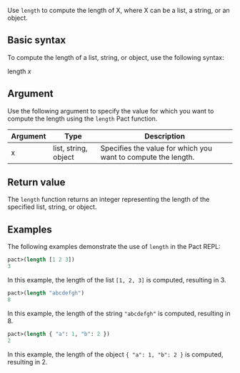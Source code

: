 Use `length` to compute the length of X, where X can be a list, a string, or an object.

## Basic syntax

To compute the length of a list, string, or object, use the following syntax:

length *x*

## Argument

Use the following argument to specify the value for which you want to compute the length using the `length` Pact function.

| Argument | Type | Description |
| --- | --- | --- |
| x | list, string, object | Specifies the value for which you want to compute the length. |

## Return value

The `length` function returns an integer representing the length of the specified list, string, or object.

## Examples

The following examples demonstrate the use of `length` in the Pact REPL:

```lisp
pact>(length [1 2 3])
3
```

In this example, the length of the list `[1, 2, 3]` is computed, resulting in 3.

```lisp
pact>(length "abcdefgh")
8
```

In this example, the length of the string `"abcdefgh"` is computed, resulting in 8.

```lisp
pact>(length { "a": 1, "b": 2 })
2
```

In this example, the length of the object `{ "a": 1, "b": 2 }` is computed, resulting in 2.
